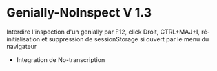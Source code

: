 # Genially-NoInspect V 1.3
Interdire l'inspection d'un genially par F12, click Droit, CTRL+MAJ+I, ré-initialisation et suppression de sessionStorage si ouvert par le menu du navigateur
+ Integration de No-transcription
